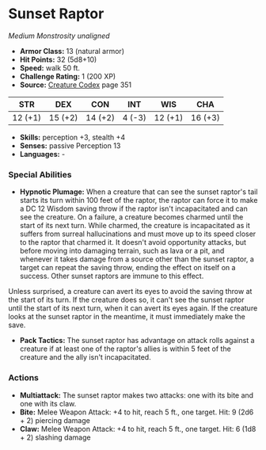 # Sunset Raptor

*Medium* *Monstrosity* *unaligned*

- **Armor Class:** 13 (natural armor)
- **Hit Points:** 32 (5d8+10)
- **Speed:** walk 50 ft.
- **Challenge Rating:** 1 (200 XP)
- **Source:** [Creature Codex](https://koboldpress.com/kpstore/product/creature-codex-for-5th-edition-dnd) page 351

| STR | DEX | CON | INT | WIS | CHA |
| --- | --- | --- | --- | --- | --- |
| 12 (+1) | 15 (+2) | 14 (+2) | 4 (-3) | 12 (+1) | 16 (+3) |

- **Skills:** perception +3, stealth +4
- **Senses:** passive Perception 13
- **Languages:** -
### Special Abilities
- **Hypnotic Plumage:** When a creature that can see the sunset raptor's tail starts its turn within 100 feet of the raptor, the raptor can force it to make a DC 12 Wisdom saving throw if the raptor isn't incapacitated and can see the creature. On a failure, a creature becomes charmed until the start of its next turn. While charmed, the creature is incapacitated as it suffers from surreal hallucinations and must move up to its speed closer to the raptor that charmed it. It doesn't avoid opportunity attacks, but before moving into damaging terrain, such as lava or a pit, and whenever it takes damage from a source other than the sunset raptor, a target can repeat the saving throw, ending the effect on itself on a success. Other sunset raptors are immune to this effect. 

Unless surprised, a creature can avert its eyes to avoid the saving throw at the start of its turn. If the creature does so, it can't see the sunset raptor until the start of its next turn, when it can avert its eyes again. If the creature looks at the sunset raptor in the meantime, it must immediately make the save.
- **Pack Tactics:** The sunset raptor has advantage on attack rolls against a creature if at least one of the raptor's allies is within 5 feet of the creature and the ally isn't incapacitated.
### Actions
- **Multiattack:** The sunset raptor makes two attacks: one with its bite and one with its claw.
- **Bite:** Melee Weapon Attack: +4 to hit, reach 5 ft., one target. Hit: 9 (2d6 + 2) piercing damage
- **Claw:** Melee Weapon Attack: +4 to hit, reach 5 ft., one target. Hit: 6 (1d8 + 2) slashing damage


